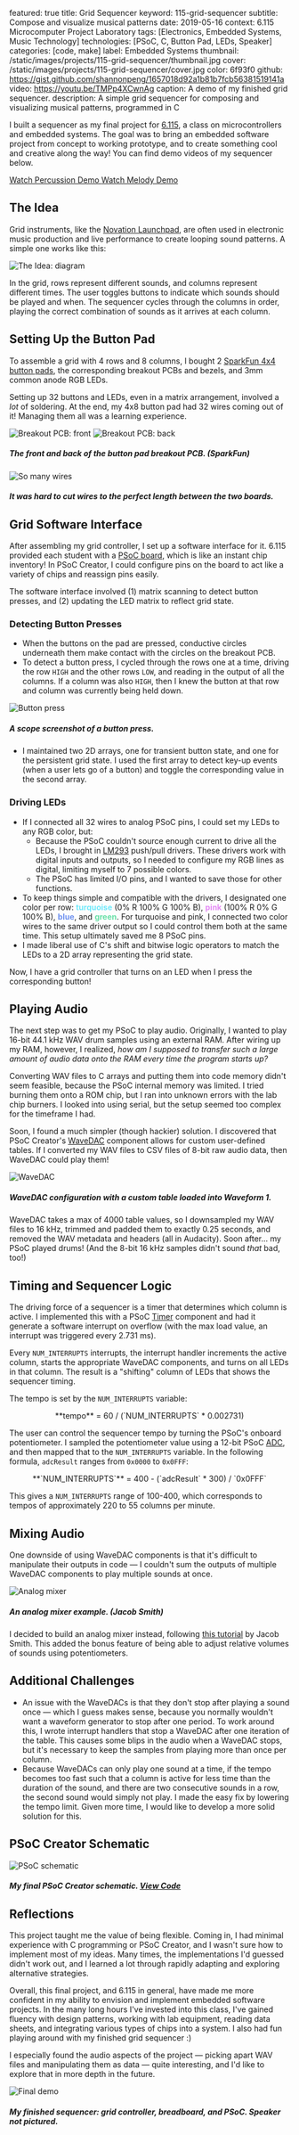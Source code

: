 featured: true
title: Grid Sequencer
keyword: 115-grid-sequencer
subtitle: Compose and visualize musical patterns
date: 2019-05-16
context: 6.115 Microcomputer Project Laboratory
tags: [Electronics, Embedded Systems, Music Technology]
technologies: [PSoC, C, Button Pad, LEDs, Speaker]
categories: [code, make]
label: Embedded Systems
thumbnail: /static/images/projects/115-grid-sequencer/thumbnail.jpg
cover: /static/images/projects/115-grid-sequencer/cover.jpg
color: 6f93f0
github: https://gist.github.com/shannonpeng/1657018d92a1b81b7fcb56381519141a
video: https://youtu.be/TMPp4XCwnAg
caption: A demo of my finished grid sequencer.
description: A simple grid sequencer for composing and visualizing musical patterns, programmed in C

I built a sequencer as my final project for [6.115](http://web.mit.edu/6.115/www/page/home.html), a class on microcontrollers and embedded systems. The goal was to bring an embedded software project from concept to working prototype, and to create something cool and creative along the way! You can find demo videos of my sequencer below.

<a href="https://youtu.be/TMPp4XCwnAg" class="button">
	Watch Percussion Demo
</a>

<a href="https://youtu.be/fCk_Kd_At4U" class="button">
	Watch Melody Demo
</a>

## The Idea

Grid instruments, like the [Novation Launchpad](https://novationmusic.com/launch/launchpad), are often used in electronic music production and live performance to create looping sound patterns. A simple one works like this:

<div class="image-set" markdown="1">

![The Idea: diagram](/static/images/projects/115-grid-sequencer/diagram.jpg "The Idea: diagram")

</div>

In the grid, rows represent different sounds, and columns represent different times. The user toggles buttons to indicate which sounds should be played and when. The sequencer cycles through the columns in order, playing the correct combination of sounds as it arrives at each column.

## Setting Up the Button Pad

To assemble a grid with 4 rows and 8 columns, I bought 2 [SparkFun 4x4 button pads](https://www.sparkfun.com/products/7835), the corresponding breakout PCBs and bezels, and 3mm common anode RGB LEDs.

Setting up 32 buttons and LEDs, even in a matrix arrangement, involved a *lot* of soldering. At the end, my 4x8 button pad had 32 wires coming out of it! Managing them all was a learning experience.

<div class="image-set" markdown="1">

<div class="image-set image-set-two" markdown="1">

![Breakout PCB: front](/static/images/projects/115-grid-sequencer/pcb-front.jpg "Breakout PCB: front")
![Breakout PCB: back](/static/images/projects/115-grid-sequencer/pcb-back.jpg "Breakout PCB: back")

##### The front and back of the button pad breakout PCB. (SparkFun)

</div>

<div class="image-set" markdown="1">

![So many wires](/static/images/projects/115-grid-sequencer/wires.jpg "So many wires")

##### It was hard to cut wires to the perfect length between the two boards.

</div>
</div>

## Grid Software Interface

After assembling my grid controller, I set up a software interface for it. 6.115 provided each student with a [PSoC board](https://www.cypress.com/documentation/development-kitsboards/cy8ckit-050-psoc-5lp-development-kit), which is like an instant chip inventory! In PSoC Creator, I could configure pins on the board to act like a variety of chips and reassign pins easily.

The software interface involved (1) matrix scanning to detect button presses, and (2) updating the LED matrix to reflect grid state.

### Detecting Button Presses
- When the buttons on the pad are pressed, conductive circles underneath them make contact with the circles on the breakout PCB.
- To detect a button press, I cycled through the rows one at a time, driving the row `HIGH` and the other rows `LOW`, and reading in the output of all the columns. If a column was also `HIGH`, then I knew the button at that row and column was currently being held down.

<div class="image-set image-set-two" markdown="1">

![Button press](/static/images/projects/115-grid-sequencer/button-press.jpg "Button press")

##### A scope screenshot of a button press.

</div>

- I maintained two 2D arrays, one for transient button state, and one for the persistent grid state. I used the first array to detect key-up events (when a user lets go of a button) and toggle the corresponding value in the second array.

### Driving LEDs
- If I connected all 32 wires to analog PSoC pins, I could set my LEDs to any RGB color, but:
	- Because the PSoC couldn't source enough current to drive all the LEDs, I brought in [LM293](http://web.mit.edu/6.115/www/document/lm18293n.pdf) push/pull drivers. These drivers work with digital inputs and outputs, so I needed to configure my RGB lines as digital, limiting myself to 7 possible colors.
	- The PSoC has limited I/O pins, and I wanted to save those for other functions.
- To keep things simple and compatible with the drivers, I designated one color per row: <span style="color:#70eafb;font-weight:bold">turquoise</span> (0% R 100% G 100% B), <span style="color:#e58bf6;font-weight:bold">pink</span> (100% R 0% G 100% B), <span style="color:#6f92f0;font-weight:bold">blue</span>, and <span style="color:#69e0a7;font-weight:bold">green</span>. For turquoise and pink, I connected two color wires to the same driver output so I could control them both at the same time. This setup ultimately saved me 8 PSoC pins.
- I made liberal use of C's shift and bitwise logic operators to match the LEDs to a 2D array representing the grid state.

Now, I have a grid controller that turns on an LED when I press the corresponding button!

## Playing Audio
The next step was to get my PSoC to play audio. Originally, I wanted to play 16-bit 44.1 kHz WAV drum samples using an external RAM. After wiring up my RAM, however, I realized, *how am I supposed to transfer such a large amount of audio data onto the RAM every time the program starts up?*

Converting WAV files to C arrays and putting them into code memory didn't seem feasible, because the PSoC internal memory was limited. I tried burning them onto a ROM chip, but I ran into unknown errors with the lab chip burners. I looked into using serial, but the setup seemed too complex for the timeframe I had.

Soon, I found a much simpler (though hackier) solution. I discovered that PSoC Creator's [WaveDAC](https://www.cypress.com/documentation/component-datasheets/8-bit-waveform-generator-wavedac8) component allows for custom user-defined tables. If I converted my WAV files to CSV files of 8-bit raw audio data, then WaveDAC could play them!

<div class="image-set image-set-two" markdown="1">

![WaveDAC](/static/images/projects/115-grid-sequencer/wavedac.jpg "WaveDAC")

##### WaveDAC configuration with a custom table loaded into Waveform 1.

</div>

WaveDAC takes a max of 4000 table values, so I downsampled my WAV files to 16 kHz, trimmed and padded them to exactly 0.25 seconds, and removed the WAV metadata and headers (all in Audacity). Soon after... my PSoC played drums! (And the 8-bit 16 kHz samples didn't sound *that* bad, too!)

## Timing and Sequencer Logic

The driving force of a sequencer is a timer that determines which column is active. I implemented this with a PSoC [Timer](https://www.cypress.com/documentation/component-datasheets/timer) component and had it generate a software interrupt on overflow (with the max load value, an interrupt was triggered every 2.731 ms).

Every `NUM_INTERRUPTS` interrupts, the interrupt handler increments the active column, starts the appropriate WaveDAC components, and turns on all LEDs in that column. The result is a "shifting" column of LEDs that shows the sequencer timing.

The tempo is set by the `NUM_INTERRUPTS` variable:

<center>**tempo** = 60  / (`NUM_INTERRUPTS` * 0.002731)</center>

The user can control the sequencer tempo by turning the PSoC's onboard potentiometer. I sampled the potentiometer value using a 12-bit PSoC [ADC](https://www.cypress.com/documentation/component-datasheets/delta-sigma-analog-digital-converter-adcdelsig), and then mapped that to the `NUM_INTERRUPTS` variable. In the following formula, `adcResult` ranges from `0x0000` to `0x0FFF`:

<center>**`NUM_INTERRUPTS`** = 400 - (`adcResult` * 300)  / `0x0FFF` </center>

This gives a `NUM_INTERRUPTS` range of 100-400, which corresponds to tempos of approximately 220 to 55 columns per minute.

## Mixing Audio

One downside of using WaveDAC components is that it's difficult to manipulate their outputs in code — I couldn't sum the outputs of multiple WaveDAC components to play multiple sounds at once.

<div class="image-set image-set-two" markdown="1">

![Analog mixer](/static/images/projects/115-grid-sequencer/mixer.jpg "Analog mixer")

##### An analog mixer example. (Jacob Smith)

</div>

I decided to build an analog mixer instead, following [this tutorial](https://www.allaboutcircuits.com/projects/build-an-audio-mixer/) by Jacob Smith. This added the bonus feature of being able to adjust relative volumes of sounds using potentiometers.

## Additional Challenges

- An issue with the WaveDACs is that they don't stop after playing a sound once — which I guess makes sense, because you normally wouldn't want a waveform generator to stop after one period. To work around this, I wrote interrupt handlers that stop a WaveDAC after one iteration of the table. This causes some blips in the audio when a WaveDAC stops, but it's necessary to keep the samples from playing more than once per column.
- Because WaveDACs can only play one sound at a time, if the tempo becomes too fast such that a column is active for less time than the duration of the sound, and there are two consecutive sounds in a row, the second sound would simply not play. I made the easy fix by lowering the tempo limit. Given more time, I would like to develop a more solid solution for this.

## PSoC Creator Schematic

<div class="image-set" markdown="1">

![PSoC schematic](/static/images/projects/115-grid-sequencer/schematic.jpg "PSoC schematic")

##### My final PSoC Creator schematic. [View Code](https://gist.github.com/shannonpeng/1657018d92a1b81b7fcb56381519141a)

</div>

## Reflections

This project taught me the value of being flexible. Coming in, I had minimal experience with C programming or PSoC Creator, and I wasn't sure how to implement most of my ideas. Many times, the implementations I'd guessed didn't work out, and I learned a lot through rapidly adapting and exploring alternative strategies.

Overall, this final project, and 6.115 in general, have made me more confident in my ability to envision and implement embedded software projects. In the many long hours I've invested into this class, I've gained fluency with design patterns, working with lab equipment, reading data sheets, and integrating various types of chips into a system. I also had fun playing around with my finished grid sequencer :)

I especially found the audio aspects of the project — picking apart WAV files and manipulating them as data — quite interesting, and I'd like to explore that in more depth in the future.

<div class="image-set" markdown="1">

![Final demo](/static/images/projects/115-grid-sequencer/final.jpg "Final demo")

##### My finished sequencer: grid controller, breadboard, and PSoC. Speaker not pictured.

</div>

